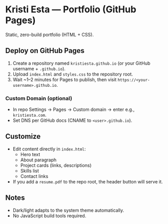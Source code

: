 
# Kristi Esta — Portfolio (GitHub Pages)

Static, zero-build portfolio (HTML + CSS).

## Deploy on GitHub Pages

1. Create a repository named `kristiesta.github.io` (or your GitHub username + `.github.io`).
2. Upload `index.html` and `styles.css` to the repository root.
3. Wait ~1–2 minutes for Pages to publish, then visit `https://<your-username>.github.io`.

### Custom Domain (optional)
- In repo Settings → Pages → Custom domain → enter e.g., `kristiesta.com`.
- Set DNS per GitHub docs (CNAME to `<user>.github.io`).

## Customize
- Edit content directly in `index.html`:
  - Hero text
  - About paragraph
  - Project cards (links, descriptions)
  - Skills list
  - Contact links
- If you add a `resume.pdf` to the repo root, the header button will serve it.

## Notes
- Dark/light adapts to the system theme automatically.
- No JavaScript build tools required.
